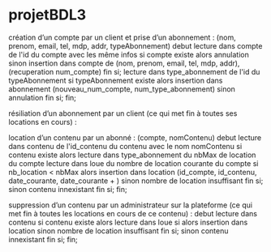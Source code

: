 # projetBDL3

création d’un compte par un client et prise d’un abonnement :
(nom, prenom, email, tel, mdp, addr, typeAbonnement)
debut 
    lecture dans compte de l'id du compte avec les même infos
    si compte existe alors
        annulation
    sinon
        insertion dans compte de (nom, prenom, email, tel, mdp, addr), (recuperation num_compte)
    fin si;
    lecture dans type_abonnement de l'id du typeAbonnement
    si typeAbonnement existe alors
        insertion dans abonnement (nouveau_num_compte, num_type_abonnement)
    sinon
        annulation 
    fin si;
fin;

résiliation d’un abonnement par un client (ce qui met fin à toutes ses locations en cours) :

location d’un contenu par un abonné :
(compte, nomContenu)
debut
    lecture dans contenu de l'id_contenu du contenu avec le nom nomContenu
    si contenu existe alors
        lecture dans type_abonnement du nbMax de location du compte
        lecture dans loue du nombre de location courante du compte
        si nb_location < nbMax alors
            insertion dans location (id_compte, id_contenu, date_courante, date_courante + )
        sinon
            nombre de location insuffisant
        fin si;
    sinon
        contenu innexistant
    fin si;
fin;

suppression d’un contenu par un administrateur sur la plateforme (ce qui met fin à toutes les
locations en cours de ce contenu) :
debut
    lecture dans contenu
    si contenu existe alors
        lecture dans loue
        si  alors
            insertion dans location
        sinon
            nombre de location insuffisant
        fin si;
    sinon
        contenu innexistant
    fin si;
fin;